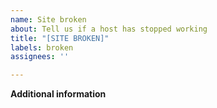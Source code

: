 ```yaml
---
name: Site broken
about: Tell us if a host has stopped working
title: "[SITE BROKEN]"
labels: broken
assignees: ''

---
```


<!--- Host name above as title -->
<!--- please delete sections you are not going to use, this makes the issue look much cleaner -->

**Additional information**
<!--- Add any other context or screenshots relevant here -->

